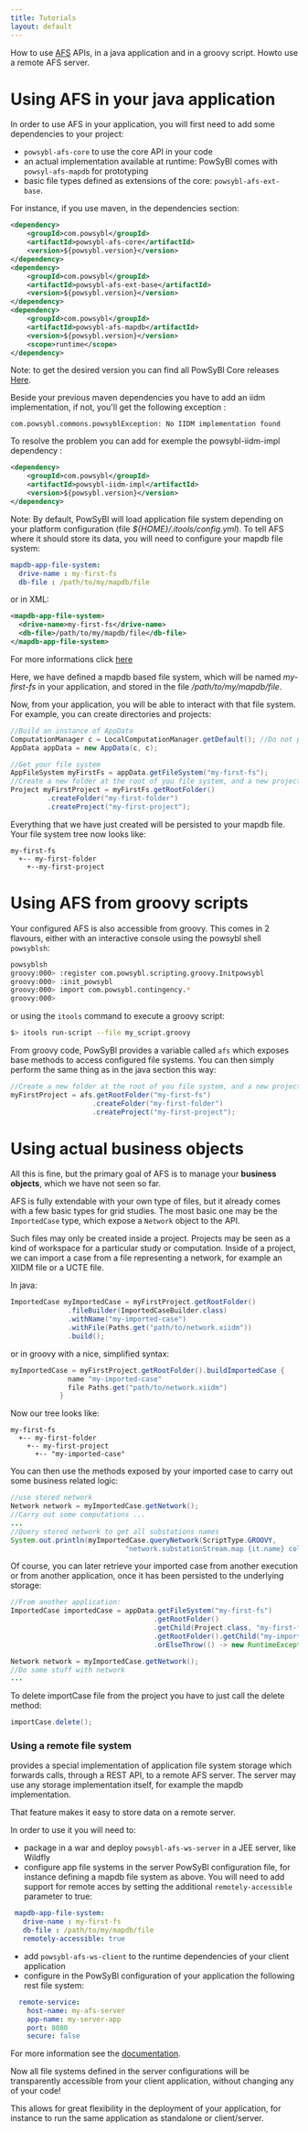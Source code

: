```yaml
---
title: Tutorials
layout: default
---
```



How to use [AFS](https://github.com/powsybl/powsybl-core/tree/master/afs) APIs, in a java application and in a groovy script. Howto use a remote AFS server.

# Using AFS in your java application

In order to use AFS in your application, you will first need to add some dependencies to your project:
 - `powsybl-afs-core` to use the core API in your code
 - an actual implementation available at runtime: PowSyBl comes with `powsyl-afs-mapdb` for prototyping
 - basic file types defined as extensions of the core: `powsybl-afs-ext-base`.
 
For instance, if you use maven, in the dependencies section:
```xml
<dependency>
    <groupId>com.powsybl</groupId>
    <artifactId>powsybl-afs-core</artifactId>
    <version>${powsybl.version}</version>
</dependency>
<dependency>
    <groupId>com.powsybl</groupId>
    <artifactId>powsybl-afs-ext-base</artifactId>
    <version>${powsybl.version}</version>
</dependency>
<dependency>
    <groupId>com.powsybl</groupId>
    <artifactId>powsybl-afs-mapdb</artifactId>
    <version>${powsybl.version}</version>
    <scope>runtime</scope>
</dependency>
```

Note: to get the desired version  you can find all PowSyBl Core releases [Here](https://github.com/powsybl/powsybl-core/releases).

Beside your previous maven dependencies you have to add an iidm implementation, if not, you'll
get the following exception : 
```
com.powsybl.commons.powsyblException: No IIDM implementation found
```
To resolve the problem you can add for exemple the powsybl-iidm-impl dependency :
```xml
<dependency>
    <groupId>com.powsybl</groupId>
    <artifactId>powsybl-iidm-impl</artifactId>
    <version>${powsybl.version}</version>
</dependency>
```
Note: 
By default, PowSyBl will load application file system depending on your platform configuration (file *${HOME}/.itools/config.yml*). To tell AFS where it should store its data, you will need to configure your mapdb file system:
```yml
mapdb-app-file-system:
  drive-name : my-first-fs
  db-file : /path/to/my/mapdb/file
```
or in XML:
```xml
<mapdb-app-file-system>
  <drive-name>my-first-fs</drive-name>
  <db-file>/path/to/my/mapdb/file</db-file>
</mapdb-app-file-system>
```
For more informations click [here](../../configuration/modules/mapdb-app-file-system.md)

Here, we have defined a mapdb based file system, which will be named *my-first-fs* in your application, and stored in the file */path/to/my/mapdb/file*.

Now, from your application, you will be able to interact with that file system. For example, you can create directories and projects:
```java
//Build an instance of AppData
ComputationManager c = LocalComputationManager.getDefault(); //Do not pay attention to this part
AppData appData = new AppData(c, c);

//Get your file system
AppFileSystem myFirstFs = appData.getFileSystem("my-first-fs");
//Create a new folder at the root of you file system, and a new project in that folder.
Project myFirstProject = myFirstFs.getRootFolder()
         .createFolder("my-first-folder")
         .createProject("my-first-project");
```

Everything that we have just created will be persisted to your mapdb file. Your file system tree now looks like:
```
my-first-fs
  +-- my-first-folder
    +--my-first-project
```

# Using AFS from groovy scripts

Your configured AFS is also accessible from groovy. This comes in 2 flavours, either with an interactive console using the powsybl shell `powsyblsh`:
```bash
powsyblsh
groovy:000> :register com.powsybl.scripting.groovy.Initpowsybl
groovy:000> :init_powsybl
groovy:000> import com.powsybl.contingency.*
groovy:000>
```

or using the `itools` command to execute a groovy script:
```bash
$> itools run-script --file my_script.groovy
```

From groovy code, PowSyBl provides a variable called `afs` which exposes base methods to access configured file systems. You can then simply perform the same thing as in the java section this way:
```groovy
//Create a new folder at the root of you file system, and a new project in that folder.
myFirstProject = afs.getRootFolder("my-first-fs")
                    .createFolder("my-first-folder")
                    .createProject("my-first-project");
```


# Using actual business objects

All this is fine, but the primary goal of AFS is to manage your **business objects**, which we have not seen so far.

AFS is fully extendable with your own type of files, but it already comes with a few basic types for grid studies. The most basic one may be the `ImportedCase` type, which expose a `Network` object to the API.

Such files may only be created inside a project. Projects may be seen as a kind of workspace for a particular study or computation. Inside of a project, we can import a case from a file representing a network, for example an XIIDM file or a UCTE file.

In java:
```java
ImportedCase myImportedCase = myFirstProject.getRootFolder()
              .fileBuilder(ImportedCaseBuilder.class)
              .withName("my-imported-case")
              .withFile(Paths.get("path/to/network.xiidm"))
              .build();
```

or in groovy with a nice, simplified syntax:
```groovy
myImportedCase = myFirstProject.getRootFolder().buildImportedCase {
              name "my-imported-case"
              file Paths.get("path/to/network.xiidm")
            }
```

Now our tree looks like:
```
my-first-fs
  +-- my-first-folder
    +-- my-first-project
      +-- "my-imported-case"
```

You can then use the methods exposed by your imported case to carry out some business related logic:

```java
//use stored network
Network network = myImportedCase.getNetwork();
//Carry out some computations ...
...
//Query stored network to get all substations names
System.out.println(myImportedCase.queryNetwork(ScriptType.GROOVY,
                            "network.substationStream.map {it.name} collect()"))
```

Of course, you can later retrieve your imported case from another execution or from another application, once it has been persisted to the underlying storage:
```java
//From another application:
ImportedCase importedCase = appData.getFileSystem("my-first-fs")
                                   .getRootFolder()
                                   .getChild(Project.class, "my-first-folder/my-first-project").get()
                                   .getRootFolder().getChild("my-imported-case")
                                   .orElseThrow(() -> new RuntimeException("Not found"));

Network network = myImportedCase.getNetwork();
//Do some stuff with network
...
```

To delete importCase file from the project  you have to just call the delete method:
```java
importCase.delete();
```

### Using a remote file system

 provides a special implementation of application file system storage which forwards calls, through a REST API, to a remote AFS server. The server may use any storage implementation itself, for example the mapdb implementation.

That feature makes it easy to store data on a remote server.

In order to use it you will need to:
 - package in a war and deploy `powsybl-afs-ws-server` in a JEE server, like Wildfly
 - configure app file systems in the server PowSyBl configuration file, for instance defining a mapdb file system as above. You will need to add support for remote acces by setting the additional `remotely-accessible` parameter to true:
 ```yml
  mapdb-app-file-system:
    drive-name : my-first-fs
    db-file : /path/to/my/mapdb/file
    remotely-accessible: true
 ```
 - add `powsybl-afs-ws-client` to the runtime dependencies of your client application
 - configure in the PowSyBl configuration of your application the following rest file system:
```yml
  remote-service:
    host-name: my-afs-server
    app-name: my-server-app
    port: 8080
    secure: false
```
For more information see the [documentation]("").

Now all file systems defined in the server configurations will be transparently accessible from your client application, without changing any of your code!

This allows for great flexibility in the deployment of your application, for instance to run the same application as standalone or client/server.







